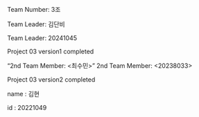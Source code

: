 Team Number: 3조

Team Leader: 김단비

Team Leader: 20241045

Project 03 version1 completed 

“2nd Team Member: <최수민>”
2nd Team Member: <20238033>

Project 03 version2 completed

name : 김현

id : 20221049
